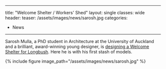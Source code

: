 
---
title: "Welcome Shelter / Workers' Shed"
layout: single
classes: wide
header:
  teaser: /assets/images/news/sarosh.jpg
categories:
  - News
---

Sarosh Mulla, a PhD student in Architecture at the University of Auckland and a brilliant, award-winning young designer, is [designing a Welcome Shelter for Longbush](http://architecturenow.co.nz/articles/welcome-to-longbush/). Here he is with his first stash of models.

{% include figure image_path="/assets/images/news/sarosh.jpg" %}
